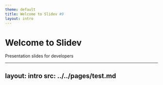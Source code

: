 ```yaml
---
theme: default
title: Welcome to Slidev #9
layout: intro
---
```


# Welcome to Slidev

Presentation slides for developers  
<Counter :count="2" m="t-4" />

---
layout: intro
src: ../../pages/test.md
---
